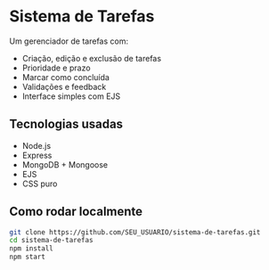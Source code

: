 # Sistema de Tarefas

Um gerenciador de tarefas com:

- Criação, edição e exclusão de tarefas
- Prioridade e prazo
- Marcar como concluída
- Validações e feedback
- Interface simples com EJS

## Tecnologias usadas

- Node.js
- Express
- MongoDB + Mongoose
- EJS
- CSS puro

## Como rodar localmente

```bash
git clone https://github.com/SEU_USUARIO/sistema-de-tarefas.git
cd sistema-de-tarefas
npm install
npm start
